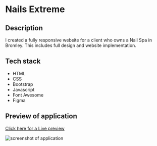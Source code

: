 # Nails Extreme

## Description

I created a fully responsive website for a client who owns a Nail Spa in Bromley. This includes full design and website implementation. 

## Tech stack

- HTML
- CSS
- Bootstrap
- Javascript
- Font Awesome
- Figma

## Preview of application
[Click here for a Live preview](https://www.nails-extreme.co.uk)

![screenshot of application](./assets/screenshot.png)

